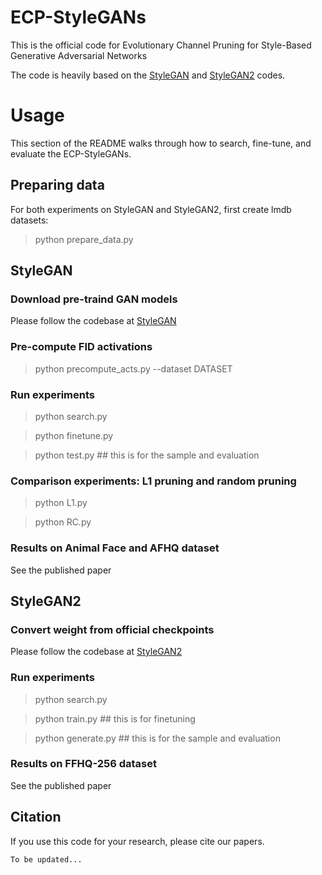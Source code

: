 # ECP-StyleGANs
This is the official code for Evolutionary Channel Pruning for Style-Based Generative Adversarial Networks

The code is heavily based on the [StyleGAN](https://github.com/sangwoomo/FreezeD) and [StyleGAN2](https://github.com/rosinality/stylegan2-pytorch) codes.


# Usage
This section of the README walks through how to search, fine-tune, and evaluate the ECP-StyleGANs.


## Preparing data
For both experiments on StyleGAN and StyleGAN2, first create lmdb datasets:
> python prepare_data.py


## StyleGAN

### Download pre-traind GAN models
Please follow the codebase at [StyleGAN](https://github.com/sangwoomo/FreezeD)

### Pre-compute FID activations
> python precompute_acts.py --dataset DATASET

### Run experiments
> python search.py

> python finetune.py

> python test.py  ## this is for the sample and evaluation

### Comparison experiments: L1 pruning and random pruning
> python L1.py

> python RC.py

### Results on Animal Face and AFHQ dataset
See the published paper



## StyleGAN2

### Convert weight from official checkpoints
Please follow the codebase at [StyleGAN2](https://github.com/rosinality/stylegan2-pytorch)

### Run experiments
> python search.py

> python train.py ## this is for finetuning

> python generate.py  ## this is for the sample and evaluation

### Results on FFHQ-256 dataset
See the published paper

## Citation
If you use this code for your research, please cite our papers.
```
To be updated...
```
